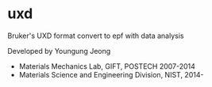 uxd
===

Bruker's UXD format convert to epf with data analysis

Developed by Youngung Jeong
 - Materials Mechanics Lab, GIFT, POSTECH 2007-2014
 - Materials Science and Engineering Division, NIST, 2014-
